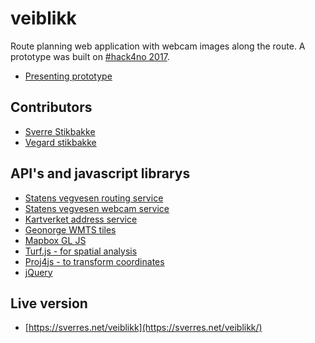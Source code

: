 # veiblikk

Route planning web application with webcam images along the route.
A prototype was built on [#hack4no 2017](http://www.hack4.no/).

- [Presenting prototype](https://www.flickr.com/photos/statenskartverk/38011135581/in/album-72157688079862294/)

## Contributors

- [Sverre Stikbakke](https://github.com/sverres)
- [Vegard stikbakke](https://github.com/vegarsti)

## API's and javascript librarys

- [Statens vegvesen routing service](https://data.norge.no/data/statens-vegvesen/api-ruteplantjeneste-bil)
- [Statens vegvesen webcam service](https://data.norge.no/data/statens-vegvesen/trafikkinformasjon-p%C3%A5-datex-format)
- [Kartverket address service](https://www.kartverket.no/data/stedsnavnsok/)
- [Geonorge WMTS tiles](https://kartkatalog.geonorge.no/metadata/uuid/758607fa-45d2-41b1-b8fe-fc7a2c5bcd8d)
- [Mapbox GL JS](https://www.mapbox.com/mapbox-gl-js/api/)
- [Turf.js - for spatial analysis](https://github.com/Turfjs/turf)
- [Proj4js - to transform coordinates](http://proj4js.org/)
- [jQuery](https://jquery.com/)

## Live version

- [https://sverres.net/veiblikk](https://sverres.net/veiblikk/)

